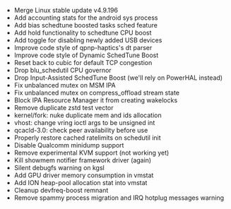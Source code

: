 - Merge Linux stable update v4.9.196
- Add accounting stats for the android sys process
- Add bias schedtune boosted tasks sched feature
- Add hold functionality to schedtune CPU boost
- Add toggle for disabling newly added USB devices
- Improve code style of qpnp-haptics's dt parser
- Improve code style of Dynamic SchedTune Boost
- Reset back to cubic for default TCP congestion
- Drop blu_schedutil CPU governor
- Drop Input-Assisted SchedTune Boost (we'll rely on PowerHAL instead)
- Fix unbalanced mutex on MSM IPA
- Fix unbalanced mutex on compress_offload stream state
- Block IPA Resource Manager it from creating wakelocks
- Remove duplicate zstd test vector
- kernel/fork: nuke duplicate mem and ids allocation
- vhost: change vring ioctl args to be unsigned int
- qcacld-3.0: check peer availability before use
- Properly restore cached ratelimits on schedutil init
- Disable Qualcomm minidump support
- Remove experimental KVM support (not working yet)
- Kill showmem notifier framework driver (again)
- Silent debugfs warning on kgsl
- Add GPU driver memory consumption in vmstat 
- Add ION heap-pool allocation stat into vmstat
- Cleanup devfreq-boost remnant
- Remove spammy process migration and IRQ hotplug messages warning
